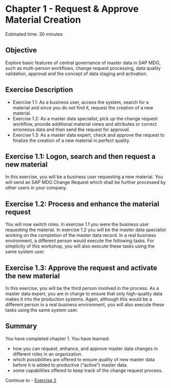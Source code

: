 # Chapter 1 - Request & Approve Material Creation

Estimated time: 30 minutes

## Objective

Explore basic features of central governance of master data in SAP MDG, such as multi-person workflows, change request processing, data quality validation, approval and the concept of data staging and activation.

## Exercise Description

- Exercise 1.1: As a business user, access the system, search for a material and since you do not find it, request the creation of a new material.
- Exercise 1.2: As a master data specialist, pick up the change request workflow, provide additional material views and attributes or correct erroneous data and then send the request for approval.
- Exercise 1.3: As a master data expert, check and approve the request to finalize the creation of a new material in perfect quality.

## Exercise 1.1: Logon, search and then request a new material

In this exercise, you will be a business user requesting a new material. You will send an SAP MDG Change Request which shall be further processed by other users in your company.

## Exercise 1.2: Process and enhance the material request

You will now switch roles. In exercise 1.1 you were the business user requesting the material. In exercise 1.2 you will be the master data specialist working on the completion of the master data record. In a real business environment, a different person would execute the following tasks. For simplicity of this workshop, you will also execute these tasks using the same system user.

## Exercise 1.3: Approve the request and activate the new material

In this exercise, you will be the third person involved in the process. As a master data expert, you are in charge to ensure that only high-quality data makes it into the production systems. Again, although this would be a different person in a real business environment, you will also execute these tasks using the same system user.

## Summary

You have completed chapter 1. You have learned:

- how you can request, enhance, and approve master data changes in different roles in an organization.
- which possibilities are offered to ensure quality of new master data before it is added to productive (“active”) master data.
- some capabilities offered to keep track of the change request process.

Continue to - [Exercise 2](../ex2/README.md)
